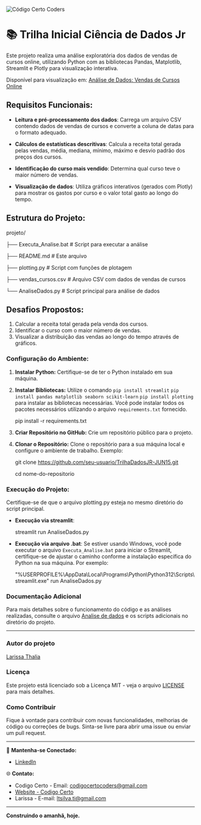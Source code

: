 ![Código Certo Coders](https://utfs.io/f/3b2340e8-5523-4aca-a549-0688fd07450e-j4edu.jfif)

# 📚 Trilha Inicial Ciência de Dados Jr
Este projeto realiza uma análise exploratória dos dados de vendas de cursos online, utilizando Python com as bibliotecas Pandas, Matplotlib, Streamlit e Plotly para visualização interativa.

Disponível para visualização em: [Análise de Dados: Vendas de Cursos Online](https://trilhadadosjr-jun15-python-dados-cursos.streamlit.app/)

## Requisitos Funcionais:

- **Leitura e pré-processamento dos dados**: Carrega um arquivo CSV contendo dados de vendas de cursos e converte a coluna de datas para o formato adequado.

- **Cálculos de estatísticas descritivas**: Calcula a receita total gerada pelas vendas, média, mediana, mínimo, máximo e desvio padrão dos preços dos cursos.

- **Identificação do curso mais vendido**: Determina qual curso teve o maior número de vendas.

- **Visualização de dados**: Utiliza gráficos interativos (gerados com Plotly) para mostrar os gastos por curso e o valor total gasto ao longo do tempo.

## Estrutura do Projeto:
projeto/


├── Executa_Analise.bat       # Script para executar a análise

├── README.md                 # Este arquivo

├── plotting.py               # Script com funções de plotagem

├── vendas_cursos.csv         # Arquivo CSV com dados de vendas de cursos

└── AnaliseDados.py           # Script principal para análise de dados

## Desafios Propostos:
   1. Calcular a receita total gerada pela venda dos cursos.
   2. Identificar o curso com o maior número de vendas.
   3. Visualizar a distribuição das vendas ao longo do tempo através de gráficos.

### **Configuração do Ambiente:**
1. **Instalar Python:** Certifique-se de ter o Python instalado em sua máquina.
2. **Instalar Bibliotecas:** Utilize o comando `pip install streamlit` `pip install pandas matplotlib seaborn scikit-learn`
`pip install plotting` para instalar as bibliotecas necessárias. Você pode instalar todos os pacotes necessários utilizando o arquivo `requirements.txt` fornecido.

   pip install -r requirements.txt 

4. **Criar Repositório no GitHub:** Crie um repositório público para o projeto.
5. **Clonar o Repositório:** Clone o repositório para a sua máquina local e configure o ambiente de trabalho. Exemplo:

   git clone https://github.com/seu-usuario/TrilhaDadosJR-JUN15.git

   cd nome-do-repositorio

### Execução do Projeto:
Certifique-se de que o arquivo plotting.py esteja no mesmo diretório do script principal.

- **Execução via streamlit**:
   
   streamlit run AnaliseDados.py

- **Execução via arquivo .bat**: Se estiver usando Windows, você pode executar o arquivo `Executa_Analise.bat` para iniciar o Streamlit, certifique-se de ajustar o caminho conforme a instalação específica do Python na sua máquina. Por exemplo:

   "%USERPROFILE%\AppData\Local\Programs\Python\Python312\Scripts\streamlit.exe" run AnaliseDados.py

### Documentação Adicional
Para mais detalhes sobre o funcionamento do código e as análises realizadas, consulte o arquivo [Analise de dados](Desafio/AnaliseDados.py)  e os scripts adicionais no diretório do projeto.

---

### Autor do projeto
[Larissa Thalia](https://github.com/ltsilva23)

### Licença
Este projeto está licenciado sob a Licença MIT - veja o arquivo [LICENSE](Desafio/LICENSE) para mais detalhes.

### Como Contribuir

Fique à vontade para contribuir com novas funcionalidades, melhorias de código ou correções de bugs. Sinta-se livre para abrir uma issue ou enviar um pull request.


---

🔗 **Mantenha-se Conectado:**

- [LinkedIn](https://www.linkedin.com/in/larissa-silva-93452911b)
  
🌐 **Contato:**
- Codigo Certo - Email: codigocertocoders@gmail.com
- [Website - Codigo Certo](http://www.codigocertocoders.com.br/)
- Larissa - E-mail: ltsilva.ti@gmail.com
---

**Construindo o amanhã, hoje.**
